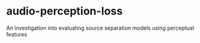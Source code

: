 # audio-perception-loss
An investigation into evaluating source separation models using perceptual features

